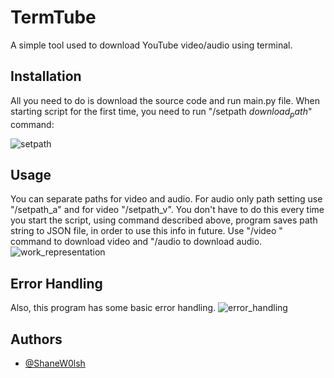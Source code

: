 # TermTube

A simple tool used to download YouTube video/audio using terminal.

## Installation
All you need to do is download the source code and run main.py file.
When starting script for the first time, you need to run "/setpath $download_path$" command:

![setpath](https://user-images.githubusercontent.com/70367786/132988196-a7075018-d726-416b-a4dc-f92fd5d60fd5.png)

## Usage
You can separate paths for video and audio. For audio only path setting use "/setpath_a" and for video "/setpath_v".
You don't have to do this every time you start the script, using command described above, program saves path string to 
JSON file, in order to use this info in future.
Use "/video <link>" command to download video and "/audio <link> to download audio.
![work_representation](https://user-images.githubusercontent.com/70367786/132987913-cbfe49b6-611f-44c5-b7af-6e7246f6fa83.png)

## Error Handling
Also, this program has some basic error handling.
![error_handling](https://user-images.githubusercontent.com/70367786/132987973-906599c3-da34-45df-b3d4-f7550c232cb3.png) 

## Authors

- [@ShaneW0lsh](https://github.com/ShaneW0lsh)
